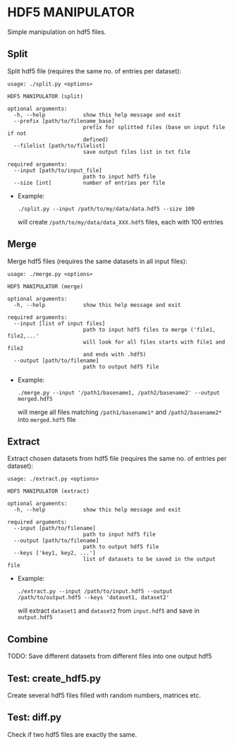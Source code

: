 # HDF5 MANIPULATOR

Simple manipulation on hdf5 files.

## Split

Split hdf5 file (requires the same no. of entries per dataset):

```
usage: ./split.py <options>

HDF5 MANIPULATOR (split)

optional arguments:
  -h, --help            show this help message and exit
  --prefix [path/to/filename_base]
                        prefix for splitted files (base on input file if not
                        defined)
  --filelist [path/to/filelist]
                        save output files list in txt file

required arguments:
  --input [path/to/input_file]
                        path to input hdf5 file
  --size [int]          number of entries per file
```

* Example:

  `./split.py --input /path/to/my/data/data.hdf5 --size 100`

  will create `/path/to/my/data/data_XXX.hdf5` files, each with 100 entries

## Merge

Merge hdf5 files (requires the same datasets in all input files):

```
usage: ./merge.py <options>

HDF5 MANIPULATOR (merge)

optional arguments:
  -h, --help            show this help message and exit

required arguments:
  --input [list of input files]
                        path to input hdf5 files to merge ('file1, file2,...'
                        will look for all files starts with file1 and file2
                        and ends with .hdf5)
  --output [path/to/filename]
                        path to output hdf5 file
```

* Example:

  `./merge.py --input '/path1/basename1, /path2/basename2' --output merged.hdf5`

  will merge all files matching `/path1/basename1*` and `/path2/basename2*`
  into `merged.hdf5` file

## Extract

Extract chosen datasets from hdf5 file (requires the same no. of entries
per dataset):

```
usage: ./extract.py <options>

HDF5 MANIPULATOR (extract)

optional arguments:
  -h, --help            show this help message and exit

required arguments:
  --input [path/to/filename]
                        path to input hdf5 file
  --output [path/to/filename]
                        path to output hdf5 file
  --keys ['key1, key2, ...']
                        list of datasets to be saved in the output file
```

* Example:

  `./extract.py --input /path/to/input.hdf5 --output /path/to/output.hdf5 --keys 'dataset1, dataset2'`

  will extract `dataset1` and `dataset2` from `input.hdf5`
  and save in `output.hdf5`

## Combine

TODO: Save different datasets from different files into one output hdf5

## Test: create_hdf5.py

Create several hdf5 files filled with random numbers, matrices etc.

## Test: diff.py

Check if two hdf5 files are exactly the same.

